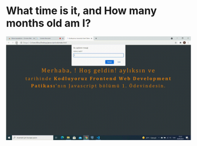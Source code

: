 # What time is it, and How many months old am I?

![gif](https://github.com/ebrusakar/JS-What-time-is-it-and-How-many-months-old-am-I/blob/master/screen-recording-_1_-_online-video-cutter.com_.gif)
